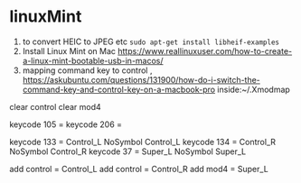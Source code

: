 # linuxMint

1. to convert HEIC to JPEG etc
`sudo apt-get install libheif-examples`
2. Install Linux Mint on Mac
https://www.reallinuxuser.com/how-to-create-a-linux-mint-bootable-usb-in-macos/
3. mapping command key to control , https://askubuntu.com/questions/131900/how-do-i-switch-the-command-key-and-control-key-on-a-macbook-pro
inside:~/.Xmodmap

clear control
clear mod4

keycode 105 =
keycode 206 =

keycode 133 = Control_L NoSymbol Control_L
keycode 134 = Control_R NoSymbol Control_R
keycode 37 = Super_L NoSymbol Super_L

add control = Control_L
add control = Control_R
add mod4 = Super_L
